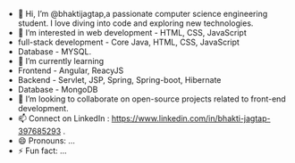- 👋 Hi, I’m @bhaktijagtap,a passionate computer science engineering student. I love diving into code and exploring new technologies.
- 👀 I’m interested in web development -  HTML, CSS, JavaScript
-  full-stack development - Core Java, HTML, CSS, JavaScript
-   Database - MYSQL.
- 🌱 I’m currently learning
-  Frontend - Angular, ReacyJS
-  Backend - Servlet, JSP, Spring, Spring-boot, Hibernate
-  Database - MongoDB
- 💞️ I’m looking to collaborate on open-source projects related to front-end development.
- 📫 Connect on LinkedIn : https://www.linkedin.com/in/bhakti-jagtap-397685293 .
- 😄 Pronouns: ...
- ⚡ Fun fact: ...


